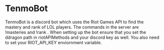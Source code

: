 # TenmoBot

TenmoBot is a discord bot which uses the Riot Games API to find the mastery and rank of LOL players. The commands in the server are !masteries <user> and !rank <user>. When setting up the bot ensure that you set the ddragon path in riotAPIMethods and your discord key as well. You also need to set your RIOT_API_KEY enviornment variable.
